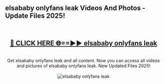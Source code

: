 <h2>elsababy onlyfans leak Videos And Photos - Update Files 2025!</h2>
<br>
<div align="center">
<h2><a href="https://linkcuts.com/hfmhzwbr" rel="nofollow">🔴 CLICK HERE 🌐==►► elsababy onlyfans leak</a></h2>
<br>
Get elsababy onlyfans leak and all content. Now you can access all videos and pictures of elsababy onlyfans leak. New Updated Files 2025!
<br>
<br>
<a href="https://linkcuts.com/hfmhzwbr" rel="nofollow" data-target="animated-image.originalLink"><img src="https://i.ibb.co.com/WyWwxjT/player-gif2.gif" alt="elsababy onlyfans leak" style="max-width: 100%; display: inline-block;" data-target="animated-image.originalImage"></a>
</div>
<br>